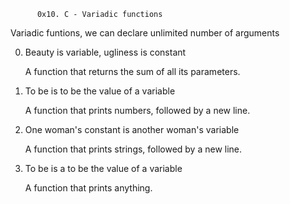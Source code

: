           0x10. C - Variadic functions

Variadic funtions, we can declare unlimited number of arguments

0. Beauty is variable, ugliness is constant
	
 	A function that returns the sum of all its parameters.

1. To be is to be the value of a variable
	
 	A function that prints numbers, followed by a new line.

2. One woman's constant is another woman's variable
	
 	A function that prints strings, followed by a new line.

3. To be is a to be the value of a variable
	
 	A function that prints anything.
